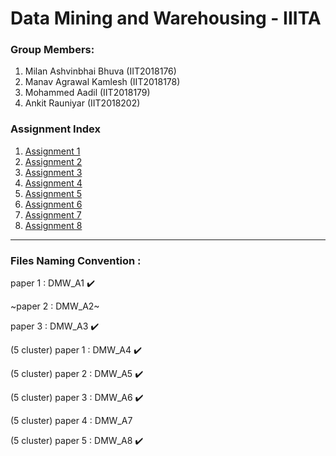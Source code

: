 # Data Mining and Warehousing - IIITA

### Group Members:

1) Milan Ashvinbhai Bhuva (IIT2018176)
2) Manav Agrawal Kamlesh (IIT2018178)
3) Mohammed Aadil (IIT2018179)
4) Ankit Rauniyar (IIT2018202)

### Assignment Index

1) [Assignment 1](https://github.com/XXDIL/DMI/tree/main/DMW_A1)
2) [Assignment 2](https://github.com/XXDIL/DMW/tree/main/DMW_A2)
3) [Assignment 3](https://github.com/XXDIL/DMW/tree/main/DMW_A3)
4) [Assignment 4](https://github.com/XXDIL/DMW/tree/main/DMW_A4)
5) [Assignment 5](https://github.com/XXDIL/DMW/tree/main/DMW_A5)
6) [Assignment 6](https://github.com/XXDIL/DMW/tree/main/DMW_A6)
7) [Assignment 7](https://github.com/XXDIL/DMW/tree/main/DMW_A7)
8) [Assignment 8](https://github.com/XXDIL/DMW/tree/main/DMW_A8)

------

### Files Naming Convention :

paper 1  : DMW_A1 :heavy_check_mark:

~paper 2  : DMW_A2~

paper 3  : DMW_A3 :heavy_check_mark:

(5 cluster) paper 1  : DMW_A4 :heavy_check_mark:

(5 cluster) paper 2  : DMW_A5 :heavy_check_mark:

(5 cluster) paper 3  : DMW_A6 :heavy_check_mark:

(5 cluster) paper 4  : DMW_A7 

(5 cluster) paper 5  : DMW_A8 :heavy_check_mark:
